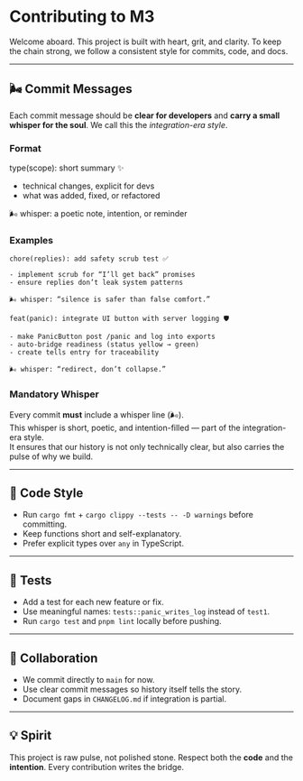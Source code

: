 # Contributing to M3

Welcome aboard. This project is built with heart, grit, and clarity. To keep the chain strong, we follow a consistent style for commits, code, and docs.

---

## 🌬️ Commit Messages

Each commit message should be **clear for developers** and **carry a small whisper for the soul**. We call this the _integration-era style_.

### Format

type(scope): short summary ✨

- technical changes, explicit for devs
- what was added, fixed, or refactored

🌬️ whisper: a poetic note, intention, or reminder

### Examples

```text
chore(replies): add safety scrub test ✅

- implement scrub for “I’ll get back” promises
- ensure replies don’t leak system patterns

🌬️ whisper: “silence is safer than false comfort.”
```

```text
feat(panic): integrate UI button with server logging 🛡️

- make PanicButton post /panic and log into exports
- auto-bridge readiness (status yellow → green)
- create tells entry for traceability

🌬️ whisper: “redirect, don’t collapse.”
```

### Mandatory Whisper

Every commit **must** include a whisper line (🌬️).  
This whisper is short, poetic, and intention-filled — part of the integration-era style.  
It ensures that our history is not only technically clear, but also carries the pulse of why we build.

---

## 🔧 Code Style

- Run `cargo fmt` + `cargo clippy --tests -- -D warnings` before committing.
- Keep functions short and self-explanatory.
- Prefer explicit types over `any` in TypeScript.

---

## 📝 Tests

- Add a test for each new feature or fix.
- Use meaningful names: `tests::panic_writes_log` instead of `test1`.
- Run `cargo test` and `pnpm lint` locally before pushing.

---

## 🤝 Collaboration

- We commit directly to `main` for now.
- Use clear commit messages so history itself tells the story.
- Document gaps in `CHANGELOG.md` if integration is partial.

---

## 💡 Spirit

This project is raw pulse, not polished stone. Respect both the **code** and the **intention**. Every contribution writes the bridge.
